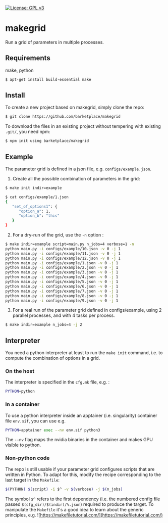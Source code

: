 [![License: GPL v3](https://img.shields.io/badge/License-GPLv3-blue.svg)](https://www.gnu.org/licenses/gpl-3.0)

# makegrid
Run a grid of parameters in multiple processes.


## Requirements
make, python
```bash
$ apt-get install build-essential make
```

## Install
To create a new project based on makegrid, simply clone the repo:
```bash
$ git clone https://github.com/barketplace/makegrid 
```

To download the files in an existing project without tempering with existing `.git/`, you need npm:
```bash
$ npm init using barketplace/makegrid
```


## Example
The parameter grid is defined in a json file, e.g. `configs/example.json`.

1. Create all the possible combination of parameters in the grid:
```bash
$ make init indir=example

$ cat configs/example/1.json 
{
   "set_of_options1": {
      "option_a": 1,
      "option_b": "this"
   }
}
```

2. For a dry-run of the grid, use the `-n` option :

```bash
$ make indir=example script=main.py n_jobs=4 verbose=1 -n
python main.py -i configs/example/10.json -v 0 -j 1
python main.py -i configs/example/11.json -v 0 -j 1
python main.py -i configs/example/12.json -v 0 -j 1
python main.py -i configs/example/1.json -v 0 -j 1
python main.py -i configs/example/2.json -v 0 -j 1
python main.py -i configs/example/3.json -v 0 -j 1
python main.py -i configs/example/4.json -v 0 -j 1
python main.py -i configs/example/5.json -v 0 -j 1
python main.py -i configs/example/6.json -v 0 -j 1
python main.py -i configs/example/7.json -v 0 -j 1
python main.py -i configs/example/8.json -v 0 -j 1
python main.py -i configs/example/9.json -v 0 -j 1
```

3. For a real run of the parameter grid defined in configs/example, using 2 parallel processes, and with 4 tasks per process.

```bash
$ make indir=example n_jobs=4 -j 2
```

## Interpreter
You need a python interpreter at least to run the `make init` command, i.e. to compute the combination of options in a grid.

### On the host
The interpreter is specified in the `cfg.mk` file, e.g. :
```bash
PYTHON=python
```

### In a container
To use a python interpreter inside an apptainer (i.e. singularity) container file `env.sif`, you can use e.g.
```bash
PYTHON=apptainer exec --nv env.sif python3
```

The `--nv` flag maps the nvidia binaries in the container and makes GPU visible to python.

### Non-python code
The repo is still usable if your parameter grid configures scripts that are written in Python. To adapt for this, modify the recipe corresponding to the last target in the `Makefile`:
```bash
$(PYTHON) $(script) -i $^ -v $(verbose) -j $(n_jobs)
```

The symbol `$^` refers to the first dependency (i.e. the numbered config file passed `$(cfg_dir)/$(indir)/%.json`) required to produce the target.
To manipulate the `Makefile` it's a good idea to learn about the generic principles, e.g. ![https://makefiletutorial.com/](https://makefiletutorial.com/)



